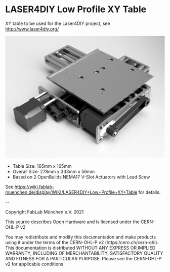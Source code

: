 # LASER4DIY Low Profile XY Table

XY table to be used for the Laser4DIY project, see http://www.laser4diy.org/

![Laser4DIY XY Table](Low%20Profile%20XY%20Table.jpg)

- Table Size: 165mm x 165mm
- Overall Size: 278mm x 333mm x 56mm
- Based on 2 OpenBuilds NEMA17 V-Slot Actuators with Lead Scew

See https://wiki.fablab-muenchen.de/display/WIKI/LASER4DIY+Low+Profile+XY+Table for details.


--

Copyright FabLab München e.V. 2021

This source describes Open Hardware and is licensed under the CERN-OHL-P v2

You may redistribute and modify this documentation and make products using it 
under the terms of the CERN-OHL-P v2 (https:/cern.ch/cern-ohl).
This documentation is distributed WITHOUT ANY EXPRESS OR IMPLIED WARRANTY, 
INCLUDING OF MERCHANTABILITY, SATISFACTORY QUALITY AND FITNESS FOR A  PARTICULAR 
PURPOSE. Please see the CERN-OHL-P v2 for applicable conditions


